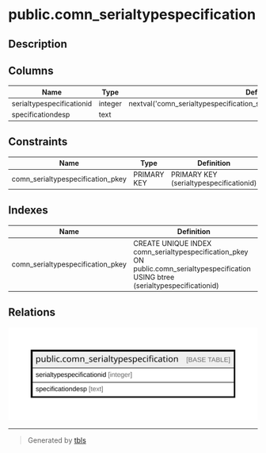 # public.comn_serialtypespecification

## Description

## Columns

| Name | Type | Default | Nullable | Children | Parents | Comment |
| ---- | ---- | ------- | -------- | -------- | ------- | ------- |
| serialtypespecificationid | integer | nextval('comn_serialtypespecification_serialtypespecificationid_seq'::regclass) | false |  |  |  |
| specificationdesp | text |  | true |  |  |  |

## Constraints

| Name | Type | Definition |
| ---- | ---- | ---------- |
| comn_serialtypespecification_pkey | PRIMARY KEY | PRIMARY KEY (serialtypespecificationid) |

## Indexes

| Name | Definition |
| ---- | ---------- |
| comn_serialtypespecification_pkey | CREATE UNIQUE INDEX comn_serialtypespecification_pkey ON public.comn_serialtypespecification USING btree (serialtypespecificationid) |

## Relations

![er](public.comn_serialtypespecification.svg)

---

> Generated by [tbls](https://github.com/k1LoW/tbls)
